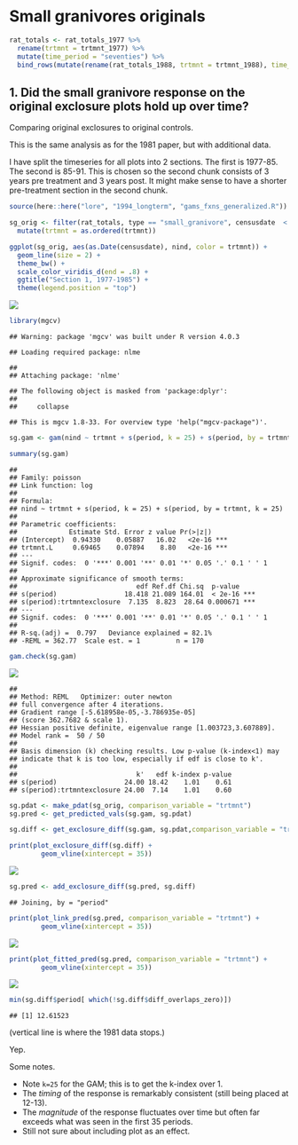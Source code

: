 Small granivores originals
================

``` r
rat_totals <- rat_totals_1977 %>%
  rename(trtmnt = trtmnt_1977) %>%
  mutate(time_period = "seventies") %>%
  bind_rows(mutate(rename(rat_totals_1988, trtmnt = trtmnt_1988), time_period = "eighties"))
```

## 1\. Did the small granivore response on the **original** exclosure plots hold up over time?

Comparing original exclosures to original controls.

This is the same analysis as for the 1981 paper, but with additional
data.

I have split the timeseries for all plots into 2 sections. The first is
1977-85. The second is 85-91. This is chosen so the second chunk
consists of 3 years pre treatment and 3 years post. It might make sense
to have a shorter pre-treatment section in the second chunk.

``` r
source(here::here("lore", "1994_longterm", "gams_fxns_generalized.R"))

sg_orig <- filter(rat_totals, type == "small_granivore", censusdate  < as.Date("1985-01-01"), time_period == "seventies") %>%
  mutate(trtmnt = as.ordered(trtmnt))

ggplot(sg_orig, aes(as.Date(censusdate), nind, color = trtmnt)) +
  geom_line(size = 2) +
  theme_bw() +
  scale_color_viridis_d(end = .8) + 
  ggtitle("Section 1, 1977-1985") +
  theme(legend.position = "top")
```

![](sg_orig_files/figure-gfm/unnamed-chunk-2-1.png)<!-- -->

``` r
library(mgcv)
```

    ## Warning: package 'mgcv' was built under R version 4.0.3

    ## Loading required package: nlme

    ## 
    ## Attaching package: 'nlme'

    ## The following object is masked from 'package:dplyr':
    ## 
    ##     collapse

    ## This is mgcv 1.8-33. For overview type 'help("mgcv-package")'.

``` r
sg.gam <- gam(nind ~ trtmnt + s(period, k = 25) + s(period, by = trtmnt, k  = 25), data = sg_orig, family = poisson, method = "REML")

summary(sg.gam)
```

    ## 
    ## Family: poisson 
    ## Link function: log 
    ## 
    ## Formula:
    ## nind ~ trtmnt + s(period, k = 25) + s(period, by = trtmnt, k = 25)
    ## 
    ## Parametric coefficients:
    ##             Estimate Std. Error z value Pr(>|z|)    
    ## (Intercept)  0.94330    0.05887   16.02   <2e-16 ***
    ## trtmnt.L     0.69465    0.07894    8.80   <2e-16 ***
    ## ---
    ## Signif. codes:  0 '***' 0.001 '**' 0.01 '*' 0.05 '.' 0.1 ' ' 1
    ## 
    ## Approximate significance of smooth terms:
    ##                              edf Ref.df Chi.sq  p-value    
    ## s(period)                 18.418 21.089 164.01  < 2e-16 ***
    ## s(period):trtmntexclosure  7.135  8.823  28.64 0.000671 ***
    ## ---
    ## Signif. codes:  0 '***' 0.001 '**' 0.01 '*' 0.05 '.' 0.1 ' ' 1
    ## 
    ## R-sq.(adj) =  0.797   Deviance explained = 82.1%
    ## -REML = 362.77  Scale est. = 1         n = 170

``` r
gam.check(sg.gam)
```

![](sg_orig_files/figure-gfm/unnamed-chunk-2-2.png)<!-- -->

    ## 
    ## Method: REML   Optimizer: outer newton
    ## full convergence after 4 iterations.
    ## Gradient range [-5.618958e-05,-3.786935e-05]
    ## (score 362.7682 & scale 1).
    ## Hessian positive definite, eigenvalue range [1.003723,3.607889].
    ## Model rank =  50 / 50 
    ## 
    ## Basis dimension (k) checking results. Low p-value (k-index<1) may
    ## indicate that k is too low, especially if edf is close to k'.
    ## 
    ##                              k'   edf k-index p-value
    ## s(period)                 24.00 18.42    1.01    0.61
    ## s(period):trtmntexclosure 24.00  7.14    1.01    0.60

``` r
sg.pdat <- make_pdat(sg_orig, comparison_variable = "trtmnt")
sg.pred <- get_predicted_vals(sg.gam, sg.pdat)

sg.diff <- get_exclosure_diff(sg.gam, sg.pdat,comparison_variable = "trtmnt")

print(plot_exclosure_diff(sg.diff) +
        geom_vline(xintercept = 35))
```

![](sg_orig_files/figure-gfm/unnamed-chunk-2-3.png)<!-- -->

``` r
sg.pred <- add_exclosure_diff(sg.pred, sg.diff)
```

    ## Joining, by = "period"

``` r
print(plot_link_pred(sg.pred, comparison_variable = "trtmnt") +
        geom_vline(xintercept = 35))
```

![](sg_orig_files/figure-gfm/unnamed-chunk-2-4.png)<!-- -->

``` r
print(plot_fitted_pred(sg.pred, comparison_variable = "trtmnt") +
        geom_vline(xintercept = 35))
```

![](sg_orig_files/figure-gfm/unnamed-chunk-2-5.png)<!-- -->

``` r
min(sg.diff$period[ which(!sg.diff$diff_overlaps_zero)])
```

    ## [1] 12.61523

(vertical line is where the 1981 data stops.)

Yep.

Some notes.

  - Note `k=25` for the GAM; this is to get the k-index over 1.
  - The *timing* of the response is remarkably consistent (still being
    placed at 12-13).
  - The *magnitude* of the response fluctuates over time but often far
    exceeds what was seen in the first 35 periods.
  - Still not sure about including plot as an effect.
